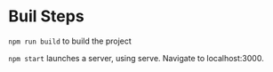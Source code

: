 # Buil Steps

`npm run build` to build the project

`npm start` launches a server, using serve. Navigate to localhost:3000.
